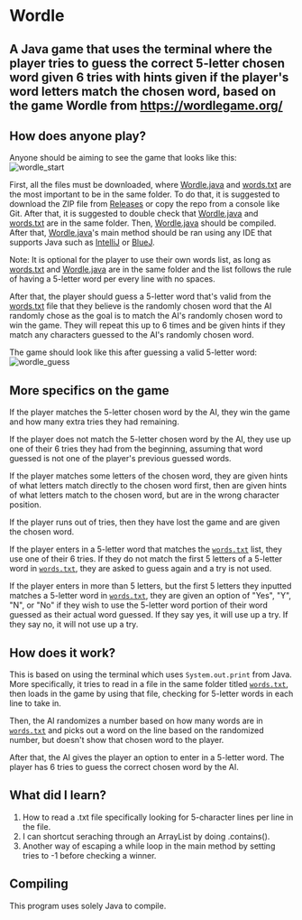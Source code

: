 # Wordle
## A Java game that uses the terminal where the player tries to guess the correct 5-letter chosen word given 6 tries with hints given if the player's word letters match the chosen word, based on the game Wordle from https://wordlegame.org/

## How does anyone play?

Anyone should be aiming to see the game that looks like this:\
![wordle_start](https://user-images.githubusercontent.com/22280271/213863975-60c5df76-2c08-4fae-a6b9-774a258ec19b.jpg)

First, all the files must be downloaded, where [Wordle.java](https://github.com/bluelightspirit/Wordle/blob/main/Wordle.java) and [words.txt](https://github.com/bluelightspirit/Wordle/blob/main/words.txt) are the most important to be in the same folder. To do that, it is suggested to download the ZIP file from [Releases](https://github.com/bluelightspirit/Wordle/releases) or copy the repo from a console like Git. After that, it is suggested to double check that [Wordle.java](https://github.com/bluelightspirit/Wordle/blob/main/Wordle.java) and [words.txt](https://github.com/bluelightspirit/Wordle/blob/main/words.txt) are in the same folder. Then, [Wordle.java](https://github.com/bluelightspirit/Wordle/blob/main/Wordle.java) should be compiled. After that, [Wordle.java](https://github.com/bluelightspirit/Wordle/blob/main/Wordle.java)'s main method should be ran using any IDE that supports Java such as [IntelliJ](https://www.jetbrains.com/idea/download/) or [BlueJ](https://www.bluej.org/).

Note: It is optional for the player to use their own words list, as long as [words.txt](https://github.com/bluelightspirit/Wordle/blob/main/words.txt) and [Wordle.java](https://github.com/bluelightspirit/Wordle/blob/main/Wordle.java) are in the same folder and the list follows the rule of having a 5-letter word per every line with no spaces.

After that, the player should guess a 5-letter word that's valid from the [words.txt](https://github.com/bluelightspirit/Wordle/blob/main/words.txt) file that they believe is the randomly chosen word that the AI randomly chose as the goal is to match the AI's randomly chosen word to win the game. They will repeat this up to 6 times and be given hints if they match any characters guessed to the AI's randomly chosen word.

The game should look like this after guessing a valid 5-letter word:\
![wordle_guess](https://user-images.githubusercontent.com/22280271/213863980-1f2e3e47-35cd-4022-8352-73d71e189d0f.jpg)

## More specifics on the game

If the player matches the 5-letter chosen word by the AI, they win the game and how many extra tries they had remaining.

If the player does not match the 5-letter chosen word by the AI, they use up one of their 6 tries they had from the beginning, assuming that word guessed is not one of the player's previous guessed words.

If the player matches some letters of the chosen word, they are given hints of what letters match directly to the chosen word first, then are given hints of what letters match to the chosen word, but are in the wrong character position.

If the player runs out of tries, then they have lost the game and are given the chosen word.

If the player enters in a 5-letter word that matches the [`words.txt`](https://github.com/bluelightspirit/Wordle/blob/main/words.txt) list, they use one of their 6 tries. If they do not match the first 5 letters of a 5-letter word in [`words.txt`](https://github.com/bluelightspirit/Wordle/blob/main/words.txt), they are asked to guess again and a try is not used.

If the player enters in more than 5 letters, but the first 5 letters they inputted matches a 5-letter word in [`words.txt`](https://github.com/bluelightspirit/Wordle/blob/main/words.txt), they are given an option of "Yes", "Y", "N", or "No" if they wish to use the 5-letter word portion of their word guessed as their actual word guessed. If they say yes, it will use up a try. If they say no, it will not use up a try.

## How does it work?

This is based on using the terminal which uses `System.out.print` from Java.
More specifically, it tries to read in a file in the same folder titled [`words.txt`](https://github.com/bluelightspirit/Wordle/blob/main/words.txt), then loads in the game by using that file, checking for 5-letter words in each line to take in.

Then, the AI randomizes a number based on how many words are in [`words.txt`](https://github.com/bluelightspirit/Wordle/blob/main/words.txt) and picks out a word on the line based on the randomized number, but doesn't show that chosen word to the player.

After that, the AI gives the player an option to enter in a 5-letter word. The player has 6 tries to guess the correct chosen word by the AI.

## What did I learn?

1) How to read a .txt file specifically looking for 5-character lines per line in the file.
2) I can shortcut seraching through an ArrayList by doing .contains().
3) Another way of escaping a while loop in the main method by setting tries to -1 before checking a winner.

## Compiling

This program uses solely Java to compile.
